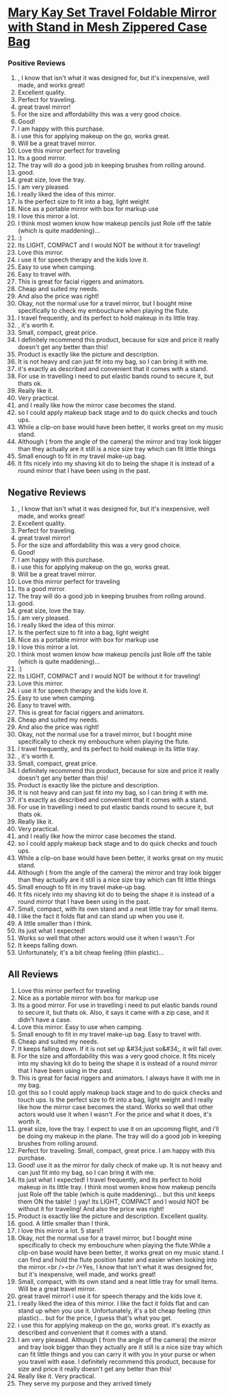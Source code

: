 # [Mary Kay Set Travel Foldable Mirror with Stand in Mesh Zippered Case Bag](https://products.checkmycream.com/products/Mary-Kay-Set-Travel-Foldable-Mirror-with-Stand-in-Mesh-Zippered-Case-Bag.html)

### Positive Reviews

<ol>
      <li>, I know that isn&#x27;t what it was designed for, but it&#x27;s inexpensive, well made, and works great!</li>
      <li>Excellent quality.</li>
      <li>Perfect for traveling.</li>
      <li>great travel mirror!</li>
      <li>For the size and affordability this was a very good choice.</li>
      <li>Good!</li>
      <li>I am happy with this purchase.</li>
      <li>i use this for applying makeup on the go, works great.  </li>
      <li>Will be a great travel mirror.</li>
      <li>Love this mirror perfect for traveling</li>
      <li>Its a good mirror.</li>
      <li>The tray will do a good job in keeping brushes from rolling around.</li>
      <li>good.</li>
      <li>great size, love the tray.</li>
      <li>I am very pleased.</li>
      <li>I really liked the idea of this mirror.</li>
      <li>Is the perfect size to fit into a bag, light weight</li>
      <li>Nice as a portable mirror with box for markup use</li>
      <li>I love this mirror a lot.</li>
      <li>I think most women know how makeup pencils just Role off the table (which is quite maddening)...</li>
      <li>:)</li>
      <li>Its LIGHT, COMPACT and I would NOT be without it for traveling!  </li>
      <li>Love this mirror.</li>
      <li>i use it for speech therapy and the kids love it.</li>
      <li>Easy to use when camping.</li>
      <li>Easy to travel with.</li>
      <li>This is great for facial riggers and animators.</li>
      <li>Cheap and suited my needs.</li>
      <li>And also the price was right!</li>
      <li>Okay, not the normal use for a travel mirror, but I bought mine specifically to check my embouchure when playing the flute.</li>
      <li>I travel frequently, and its perfect to hold makeup in its little tray.  </li>
      <li>, it&#x27;s worth it.</li>
      <li>Small, compact, great price.</li>
      <li>I definitely recommend this product, because for size and price it really doesn&#x27;t get any better than this!</li>
      <li>Product is exactly like the picture and description.</li>
      <li>It is not heavy and can just fit into my bag, so I can bring it with me.</li>
      <li>it&#x27;s exactly as described and convenient that it comes with a stand.</li>
      <li>For use in travelling i need to put elastic bands round to secure it, but thats ok.</li>
      <li>Really like it.</li>
      <li>Very practical.</li>
      <li>and I really like how the mirror case becomes the stand.  </li>
      <li>so I could apply makeup back stage and to do quick checks and touch ups.  </li>
      <li>While a clip-on base would have been better, it works great on my music stand.</li>
      <li>Although ( from the angle of the camera) the mirror and tray look bigger than they actually are it still is a nice size tray which can fit little things</li>
      <li>Small enough to fit in my travel make-up bag.</li>
      <li>It fits nicely into my shaving kit do to being the shape it is instead of a round mirror that I have been using in the past.</li>
</ol>


<h2>Negative Reviews</h2>
<ol>
<li> , I know that isn&#x27;t what it was designed for, but it&#x27;s inexpensive, well made, and works great!</li>
<li> Excellent quality.</li>
<li> Perfect for traveling.</li>
<li> great travel mirror!</li>
<li> For the size and affordability this was a very good choice.</li>
<li> Good!</li>
<li> I am happy with this purchase.</li>
<li> i use this for applying makeup on the go, works great.  </li>
<li> Will be a great travel mirror.</li>
<li> Love this mirror perfect for traveling</li>
<li> Its a good mirror.</li>
<li> The tray will do a good job in keeping brushes from rolling around.</li>
<li> good.</li>
<li> great size, love the tray.</li>
<li> I am very pleased.</li>
<li> I really liked the idea of this mirror.</li>
<li> Is the perfect size to fit into a bag, light weight</li>
<li> Nice as a portable mirror with box for markup use</li>
<li> I love this mirror a lot.</li>
<li> I think most women know how makeup pencils just Role off the table (which is quite maddening)...</li>
<li> :)</li>
<li> Its LIGHT, COMPACT and I would NOT be without it for traveling!  </li>
<li> Love this mirror.</li>
<li> i use it for speech therapy and the kids love it.</li>
<li> Easy to use when camping.</li>
<li> Easy to travel with.</li>
<li> This is great for facial riggers and animators.</li>
<li> Cheap and suited my needs.</li>
<li> And also the price was right!</li>
<li> Okay, not the normal use for a travel mirror, but I bought mine specifically to check my embouchure when playing the flute.</li>
<li> I travel frequently, and its perfect to hold makeup in its little tray.  </li>
<li> , it&#x27;s worth it.</li>
<li> Small, compact, great price.</li>
<li> I definitely recommend this product, because for size and price it really doesn&#x27;t get any better than this!</li>
<li> Product is exactly like the picture and description.</li>
<li> It is not heavy and can just fit into my bag, so I can bring it with me.</li>
<li> it&#x27;s exactly as described and convenient that it comes with a stand.</li>
<li> For use in travelling i need to put elastic bands round to secure it, but thats ok.</li>
<li> Really like it.</li>
<li> Very practical.</li>
<li> and I really like how the mirror case becomes the stand.  </li>
<li> so I could apply makeup back stage and to do quick checks and touch ups.  </li>
<li> While a clip-on base would have been better, it works great on my music stand.</li>
<li> Although ( from the angle of the camera) the mirror and tray look bigger than they actually are it still is a nice size tray which can fit little things</li>
<li> Small enough to fit in my travel make-up bag.</li>
<li> It fits nicely into my shaving kit do to being the shape it is instead of a round mirror that I have been using in the past.</li>
<li> Small, compact, with its own stand and a neat little tray for small items.  </li>
<li> I like the fact it folds flat and can stand up when you use it.</li>
<li> A little smaller than I think.</li>
<li> Its just what I expected!  </li>
<li> Works so well that other actors would use it when I wasn&#x27;t .For</li>
<li> It keeps falling down.</li>
<li> Unfortunately, it&#x27;s a bit cheap feeling (thin plastic)...</li>
</ol>

<h2>All Reviews</h2>

<ol>
    <li> Love this mirror perfect for traveling</li>
    <li> Nice as a portable mirror with box for markup use</li>
    <li> Its a good mirror. For use in travelling i need to put elastic bands round to secure it, but thats ok. Also, it says it came with a zip case, and it didn&#x27;t have a case.</li>
    <li> Love this mirror. Easy to use when camping.</li>
    <li> Small enough to fit in my travel make-up bag. Easy to travel with.</li>
    <li> Cheap and suited my needs.</li>
    <li> It keeps falling down. If it is not set up &amp;#34;just so&amp;#34;, it will fall over.</li>
    <li> For the size and affordability this was a very good choice. It fits nicely into my shaving kit do to being the shape it is instead of a round mirror that I have been using in the past.</li>
    <li> This is great for facial riggers and animators. I always have it with me in my bag.</li>
    <li> got this so I could apply makeup back stage and to do quick checks and touch ups.  Is the perfect size to fit into a bag, light weight and I really like how the mirror case becomes the stand.  Works so well that other actors would use it when I wasn&#x27;t .For the price and what it does, it&#x27;s worth it.</li>
    <li> great size, love the tray. I expect to use it on an upcoming flight, and i&#x27;ll be doing my makeup in the plane. The tray will do a good job in keeping brushes from rolling around.</li>
    <li> Perfect for traveling. Small, compact, great price. I am happy with this purchase.</li>
    <li> Good! use it as the mirror for daily check of make up. It is not heavy and can just fit into my bag, so I can bring it with me.</li>
    <li> Its just what I expected!  I travel frequently, and its perfect to hold makeup in its little tray.  I think most women know how makeup pencils just Role off the table (which is quite maddening)... but this unit keeps them ON the table! :) yay!  Its LIGHT, COMPACT and I would NOT be without it for traveling!  And also the price was right!</li>
    <li> Product is exactly like the picture and description. Excellent quality.</li>
    <li> good. A little smaller than I think.</li>
    <li> I love this mirror a lot. 5 stars!!</li>
    <li> Okay, not the normal use for a travel mirror, but I bought mine specifically to check my embouchure when playing the flute.While a clip-on base would have been better, it works great on my music stand. I can find and hold the flute position faster and easier when looking into the mirror.&lt;br /&gt;&lt;br /&gt;Yes, I know that isn&#x27;t what it was designed for, but it&#x27;s inexpensive, well made, and works great!</li>
    <li> Small, compact, with its own stand and a neat little tray for small items.  Will be a great travel mirror.</li>
    <li> great travel mirror! i use it for speech therapy and the kids love it.</li>
    <li> I really liked the idea of this mirror. I like the fact it folds flat and can stand up when you use it. Unfortunately, it&#x27;s a bit cheap feeling (thin plastic)... but for the price, I guess that&#x27;s what you get.</li>
    <li> i use this for applying makeup on the go, works great.  it&#x27;s exactly as described and convenient that it comes with a stand.</li>
    <li> I am very pleased. Although ( from the angle of the camera) the mirror and tray look bigger than they actually are it still is a nice size tray which can fit little things and you can carry it with you in your purse or when you travel with ease. I definitely recommend this product, because for size and price it really doesn&#x27;t get any better than this!</li>
    <li> Really like it. Very practical.</li>
    <li> They serve my purpose and they arrived timely</li>
</ol>




